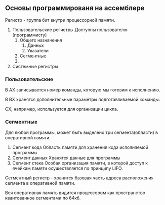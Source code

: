 ## Основы программированя на ассемблере

Регистр - группа бит внутри процессорной памяти.

1. Пользовательские регистры
Доступны пользователю (программисту)
	1. Общего назначения
		1. Данных
		2. Указатели
	2. Сегментные
	3. 
2. Системные регистры

### Пользовательские
В АХ записывается номер команды, которую мы готовим к исполнению.

В BX хранятся дополнительные параметры подготавливаемой команды.

CX, например, используется для организации цикла. 

### Сегментные

Для любой программы, может быть выделено три сегмента(области) в оперативной памяти. 

1. Сегмент кода
Область памяти для хранения кода исполняемой программы
2. Сегмент данных
Хранятся данные для программы
3. Сегмент стека
Особая организация памяти, в которой доступ к ячейкам памяти осуществляется по принципу LIFO.

Сегментный регистр - хранится базовая часть адреса расположения сегмента в оперативной памяти. 


Вся оперативная память видится процессором как пространство квантованное сегментами по 64кб. 